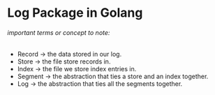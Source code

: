 # Log Package in Golang
###### important terms or concept to note:

* Record -> the data stored in our log.
* Store -> the file store records in.
* Index -> the file we store index entries in.
* Segment -> the abstraction that ties a store and an index together.
* Log -> the abstraction that ties all the segments together.
  
